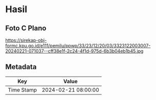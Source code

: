# Hasil

## Foto C Plano

https://sirekap-obj-formc.kpu.go.id/e111/pemilu/ppwp/33/23/12/20/03/3323122003007-20240221-071037--cff38e1f-2c24-4f1d-975d-6b3b04eb1b45.jpg


## Metadata

| Key        | Value               |
| ---------- | ------------------- |
| Time Stamp | 2024-02-21 08:00:00 |



